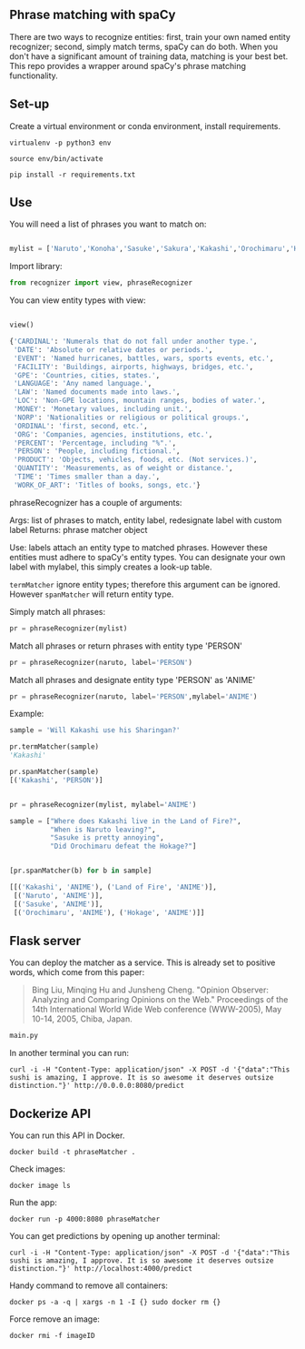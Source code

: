 ## Phrase matching with spaCy

There are two ways to recognize entities: first, train your own named entity recognizer; second, simply match terms, spaCy can do both. When you don't have a significant amount of training data, matching is your best bet. This repo provides a wrapper around spaCy's phrase matching functionality.

## Set-up

Create a virtual environment or conda environment, install requirements.

```
virtualenv -p python3 env

source env/bin/activate

pip install -r requirements.txt

```

## Use

You will need a list of phrases you want to match on:

```python

mylist = ['Naruto','Konoha','Sasuke','Sakura','Kakashi','Orochimaru','Hokage','Land of Fire']

```

Import library:

```python
from recognizer import view, phraseRecognizer
```

You can view entity types with view:

```python

view()

{'CARDINAL': 'Numerals that do not fall under another type.',
 'DATE': 'Absolute or relative dates or periods.',
 'EVENT': 'Named hurricanes, battles, wars, sports events, etc.',
 'FACILITY': 'Buildings, airports, highways, bridges, etc.',
 'GPE': 'Countries, cities, states.',
 'LANGUAGE': 'Any named language.',
 'LAW': 'Named documents made into laws.',
 'LOC': 'Non-GPE locations, mountain ranges, bodies of water.',
 'MONEY': 'Monetary values, including unit.',
 'NORP': 'Nationalities or religious or political groups.',
 'ORDINAL': 'first, second, etc.',
 'ORG': 'Companies, agencies, institutions, etc.',
 'PERCENT': 'Percentage, including "%".',
 'PERSON': 'People, including fictional.',
 'PRODUCT': 'Objects, vehicles, foods, etc. (Not services.)',
 'QUANTITY': 'Measurements, as of weight or distance.',
 'TIME': 'Times smaller than a day.',
 'WORK_OF_ART': 'Titles of books, songs, etc.'}
```

phraseRecognizer has a couple of arguments:

Args: list of phrases to match, entity label, redesignate label with custom label
Returns: phrase matcher object
        
Use: labels attach an entity type to matched phrases. However these entities must adhere to spaCy's entity types.
You can designate your own label with mylabel, this simply creates a look-up table. 

```termMatcher``` ignore entity types; therefore this argument can be ignored. However ```spanMatcher``` will return entity type.
        
Simply match all phrases:

```python 
pr = phraseRecognizer(mylist)
```
             
Match all phrases or return phrases with entity type 'PERSON'  

```python 
pr = phraseRecognizer(naruto, label='PERSON')
```
        
Match all phrases and designate entity type 'PERSON' as 'ANIME'

```python 
pr = phraseRecognizer(naruto, label='PERSON',mylabel='ANIME')
```


Example:

```python
sample = 'Will Kakashi use his Sharingan?'

pr.termMatcher(sample)
'Kakashi'
```

```python
pr.spanMatcher(sample)
[('Kakashi', 'PERSON')]
```


```python

pr = phraseRecognizer(mylist, mylabel='ANIME')

sample = ["Where does Kakashi live in the Land of Fire?",
          "When is Naruto leaving?",
          "Sasuke is pretty annoying",
          "Did Orochimaru defeat the Hokage?"]


[pr.spanMatcher(b) for b in sample]

[[('Kakashi', 'ANIME'), ('Land of Fire', 'ANIME')],
 [('Naruto', 'ANIME')],
 [('Sasuke', 'ANIME')],
 [('Orochimaru', 'ANIME'), ('Hokage', 'ANIME')]]
 ```

## Flask server 

You can deploy the matcher as a service. This is already set to positive words, which come from this paper:

> Bing Liu, Minqing Hu and Junsheng Cheng. "Opinion Observer: Analyzing 
    and Comparing Opinions on the Web." Proceedings of the 14th 
    International World Wide Web conference (WWW-2005), May 10-14, 
    2005, Chiba, Japan.

```python
main.py
```

In another terminal you can run:

```
curl -i -H "Content-Type: application/json" -X POST -d '{"data":"This sushi is amazing, I approve. It is so awesome it deserves outsize distinction."}' http://0.0.0.0:8080/predict    
```

## Dockerize API

You can run this API in Docker.

```
docker build -t phraseMatcher .
```

Check images:

```
docker image ls
```

Run the app:

```
docker run -p 4000:8080 phraseMatcher 
```

You can get predictions by opening up another terminal:

```
curl -i -H "Content-Type: application/json" -X POST -d '{"data":"This sushi is amazing, I approve. It is so awesome it deserves outsize distinction."}' http://localhost:4000/predict
```

Handy command to remove all containers:

```
docker ps -a -q | xargs -n 1 -I {} sudo docker rm {}
```

Force remove an image:

```
docker rmi -f imageID
```

